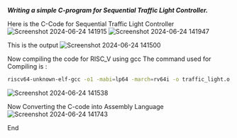 

***Writing a simple C-program for Sequential Traffic Light Controller.***

Here is the C-Code for Sequential Traffic Light Controller
![Screenshot 2024-06-24 141915](https://github.com/Jeevithagowda21/VSD_Squadron_Mini/assets/142243440/fa1bff9b-7c97-40df-94b1-c58dcb434f6d)
![Screenshot 2024-06-24 141947](https://github.com/Jeevithagowda21/VSD_Squadron_Mini/assets/142243440/22c46a4d-b55a-412b-bbc2-fff34afee3eb)

This is the output 
![Screenshot 2024-06-24 141500](https://github.com/Jeevithagowda21/VSD_Squadron_Mini/assets/142243440/497a2405-1b70-4217-983d-429672290d02)

Now compiling the code for RISC_V using gcc
The command used for Compiling is : 
```sh
riscv64-unknown-elf-gcc -o1 -mabi=lp64 -march=rv64i -o traffic_light.o traffic_light.c
```
![Screenshot 2024-06-24 141538](https://github.com/Jeevithagowda21/VSD_Squadron_Mini/assets/142243440/c7c85e4b-6441-4bda-b04f-c1fd27e6604e)

Now Converting the C-code into Assembly Language
![Screenshot 2024-06-24 141743](https://github.com/Jeevithagowda21/VSD_Squadron_Mini/assets/142243440/f7a16643-f8e1-46be-8b32-4d998bea06c8)

End







